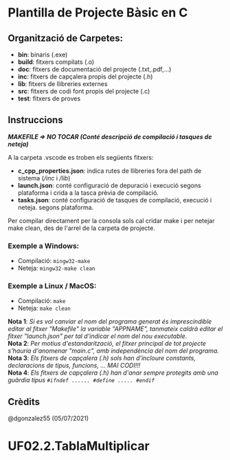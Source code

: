 # Plantilla de Projecte Bàsic en C

## Organització de Carpetes:
- **bin**: binaris (.exe)
- **build**: fitxers compilats (.o)
- **doc**: fitxers de documentació del projecte (.txt,.pdf,...)
- **inc**: fitxers de capçalera propis del projecte (.h)
- **lib**: fitxers de llibreries externes
- **src**: fitxers de codi font propis del projecte (.c)
- **test**: fitxers de proves

## Instruccions

***MAKEFILE => NO TOCAR (Conté descripció de compilació i tasques de neteja)***

A la carpeta .vscode es troben els següents fitxers:
- **c_cpp_properties.json**: indica rutes de llibreries fora del path de sistema (*/inc* i */lib*)
- **launch.json**: conté configuració de depuració i execució segons plataforma i crida a la tasca prèvia de compilació.
- **tasks.json**: conté configuració de tasques de compilació, execució i neteja. segons plataforma.

Per compilar directament per la consola sols cal cridar make i per netejar make clean, des de l'arrel de la carpeta de projecte.

### Exemple a Windows:
- Compilació: ```mingw32-make```
- Neteja: ```mingw32-make clean```

### Exemple a Linux / MacOS:
- Compilació: ```make```
- Neteja: ```make clean```

**Nota 1**: *Si es vol canviar el nom del programa generat és imprescindible editar al fitxer "Makefile" la variable "APPNAME", tanmateix caldrà editar el fitxer "launch.json" per tal d'indicar el nom del nou executable*.<br />
**Nota 2**: *Per motius d'estandarització, el fitxer principal de tot projecte s'hauria d'anomenar "main.c", amb independència del nom del programa.*<br />
**Nota 3**: *Els fitxers de capçalera (.h) sols han d'incloure constants, declaracions de tipus, funcions, ... MAI CODI!!!*<br />
**Nota 4**: *Els fitxers de capçalera (.h) han d'anar sempre protegits amb una guàrdia tipus ```#ifndef ...... #define ..... #endif```*

## Crèdits
@dgonzalez55 (05/07/2021)
# UF02.2.TablaMultiplicar
